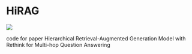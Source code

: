 # HiRAG
<a href='https://huggingface.co/datasets/neuzxm/IndexWikicorpus'><img src='https://img.shields.io/badge/%F0%9F%A4%97%20Hugging%20Face-Dataset-blue'></a>

code for paper Hierarchical Retrieval-Augmented Generation Model with Rethink for Multi-hop Question Answering

